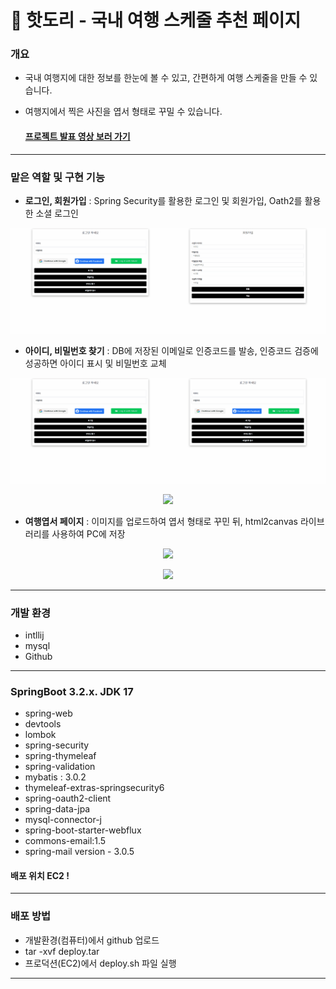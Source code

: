 # 🚗 핫도리 - 국내 여행 스케줄 추천 페이지

### 개요
- 국내 여행지에 대한 정보를 한눈에 볼 수 있고, 간편하게 여행 스케줄을 만들 수 있습니다.
- 여행지에서 찍은 사진을 엽서 형태로 꾸밀 수 있습니다.

  #### [프로젝트 발표 영상 보러 가기](https://www.youtube.com/watch?v=BtLcqLXIx54&list=PLedGoSru7949HpjolTIj01PMIzOOTG6Yq&index=9)
<hr>


### 맡은 역할 및 구현 기능
- **로그인, 회원가입** : Spring Security를 활용한 로그인 및 회원가입, Oath2를 활용한 소셜 로그인


<img src="https://github.com/kyle929486/HotProject/blob/master/upload/Animation%20(2).gif" width="50%" height="50%"><img src="https://github.com/kyle929486/HotProject/blob/master/upload/Animation%20(3).gif" width="50%" height="50%">




- **아이디, 비밀번호 찾기** : DB에 저장된 이메일로 인증코드를 발송, 인증코드 검증에 성공하면 아이디 표시 및 비밀번호 교체


<img src="https://github.com/kyle929486/HotProject/blob/master/upload/Animation%20(4).gif" width="50%" height="50%"><img src="https://github.com/kyle929486/HotProject/blob/master/upload/Animation%20(1).gif" width="50%" height="50%">
<p align="center"><img src="https://github.com/kyle929486/HotProject/assets/151328589/b220daa2-0c0f-4ce9-9c62-c4eea60626b0" width="70%"></p>



 
- **여행엽서 페이지** : 이미지를 업로드하여 엽서 형태로 꾸민 뒤, html2canvas 라이브러리를 사용하여 PC에 저장


<p align="center"><img src="https://github.com/kyle929486/HotProject/assets/151328589/89829008-bcea-46a9-a29f-09601cdae5f3" width="70%"></p>
<p align="center"><img src="https://github.com/kyle929486/HotProject/blob/master/upload/Animation.gif" width="70%"></p>

<hr>


### 개발 환경
 - intllij
 - mysql
 - Github

<hr>

### SpringBoot 3.2.x. JDK 17
- spring-web
- devtools
- lombok
- spring-security
- spring-thymeleaf
- spring-validation
- mybatis : 3.0.2
- thymeleaf-extras-springsecurity6
- spring-oauth2-client
- spring-data-jpa
- mysql-connector-j
- spring-boot-starter-webflux
- commons-email:1.5
- spring-mail  version - 3.0.5
#### 배포 위치 EC2 !

<hr>

### 배포 방법
- 개발환경(컴퓨터)에서 github 업로드
- tar -xvf deploy.tar
- 프로덕션(EC2)에서 deploy.sh 파일 실행

<hr>




